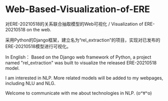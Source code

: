 # Web-Based-Visualization-of-ERE
对ERE-20210518的关系联合抽取模型的Web可视化 / Visualization of ERE-20210518 on the web.

采用Python的Django框架，建立名为“rel_extraction”的项目，实现对已发布的ERE-20210518模型进行可视化。

In English：
Based on the Django web framework of Python, a project named "rel_extraction" was built to visualize the released ERE-20210518 model.

I am interested in NLP. More related models will be added to my webpages, including NLU and NLG.

Welcome to communicate with me about technologies in NLP.
(o^∀^o)

